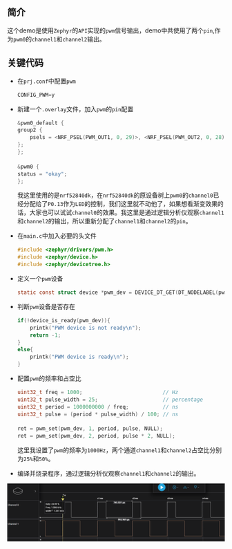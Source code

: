 ## 简介
这个demo是使用`Zephyr`的`API`实现的`pwm`信号输出，demo中共使用了两个`pin`,作为`pwm0`的`channel1`和`channel2`输出。

## 关键代码
* 在`prj.conf`中配置`pwm`
    ```c
    CONFIG_PWM=y
    ```
* 新建一个`.overlay`文件，加入`pwm`的`pin`配置
    ```c
    &pwm0_default {
    group2 {
        psels = <NRF_PSEL(PWM_OUT1, 0, 29)>, <NRF_PSEL(PWM_OUT2, 0, 28)>;
    };
    };

    &pwm0 {
    status = "okay";
    };
    ```
    我这里使用的是`nrf52840dk`，在`nrf52840dk`的原设备树上`pwm0`的`channel0`已经分配给了`P0.13`作为`LED`的控制，我们这里就不动他了，如果想看渐变效果的话，大家也可以试试`channel0`的效果。我这里是通过逻辑分析仪观察`channel1`和`channel2`的输出，所以重新分配了`channel1`和`channel2`的`pin`。

* 在`main.c`中加入必要的头文件
    ```c
    #include <zephyr/drivers/pwm.h>
    #include <zephyr/device.h>
    #include <zephyr/devicetree.h>
    ```
* 定义一个`pwm`设备
    ```c
    static const struct device *pwm_dev = DEVICE_DT_GET(DT_NODELABEL(pwm0));
    ```

* 判断`pwm`设备是否存在
    ```c
    if(!device_is_ready(pwm_dev)){
		printk("PWM device is not ready\n");
		return -1;
	}
	else{
		printk("PWM device is ready\n");
	}
    ```

* 配置`pwm`的频率和占空比
    ```c
    uint32_t freq = 1000;						   // Hz
	uint32_t pulse_width = 25;					   // percentage
	uint32_t period = 1000000000 / freq;		   // ns
	uint32_t pulse = (period * pulse_width) / 100; // ns

	ret = pwm_set(pwm_dev, 1, period, pulse, NULL);
	ret = pwm_set(pwm_dev, 2, period, pulse * 2, NULL);
    ```
    这里我设置了`pwm`的频率为`1000Hz`，两个通道`channel1`和`channel2`占空比分别为`25%`和`50%`。

* 编译并烧录程序，通过逻辑分析仪观察`channel1`和`channel2`的输出。

![pwm0](img/img.PNG)